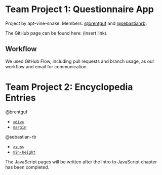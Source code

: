 # Team Project 1: Questionnaire App

Project by apt-vine-snake. Members: [@brentguf](https://github.com/brentguf) and [@sebastianrb](https://github.com/sebastianrb).

The GitHub page can be found here: (insert link).

## Workflow

We used GitHub Flow, including pull requests and branch usage, as our workflow and email for communication. 

# Team Project 2: Encyclopedia Entries

@brentguf

* [`<div>`]()
* [`margin`]()

@sebastian-rb

* [`<sup>`]()
* [`min-height`]()

The JavaScript pages will be written after the Intro to JavaScript chapter has been completed.
